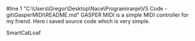#line 1 "C:\\Users\\Gregor\\Desktop\\Nace\\Programiranje\\VS Code - git\\GasperMIDI\\README.md"
GASPER MIDI is a simple MIDI controller for my friend. Here i saved source code which is very simple.

SmartCatLoaf
